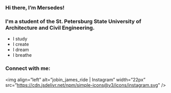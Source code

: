 ### Hi there, I’m Mersedes!

### I'm a student of the St. Petersburg State University of Architecture and Civil Engineering. 
-  I study
-  I create
-  I dream
-  I breathe



### Connect with me:

<img align=”left” alt=”jobin_james_ride | Instagram” width=”22px” src=”https://cdn.jsdelivr.net/npm/simple-icons@v3/icons/instagram.svg" />
